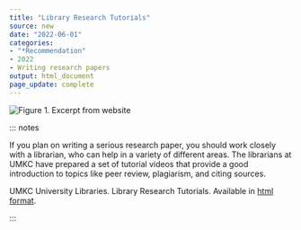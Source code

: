 ```yaml
---
title: "Library Research Tutorials"
source: new
date: "2022-06-01"
categories:
- "*Recommendation"
- 2022
- Writing research papers
output: html_document
page_update: complete
---
```


![Figure 1. Excerpt from website](http://www.pmean.com/new-images/22/library-research-tutorials-01.png)

::: notes

If you plan on writing a serious research paper, you should work closely with a librarian, who can help in a variety of different areas. The librarians at UMKC have prepared a set of tutorial videos that provide a good introduction to topics like peer review, plagiarism, and citing sources.

UMKC University Libraries. Library Research Tutorials. Available in [html format][umkc1].

[umkc1]: https://libguides.library.umkc.edu/tutorials
[hen2]: https://www.ncbi.nlm.nih.gov/pmc/articles/PMC6635912/pdf/nihms-1031312.pdf

:::
